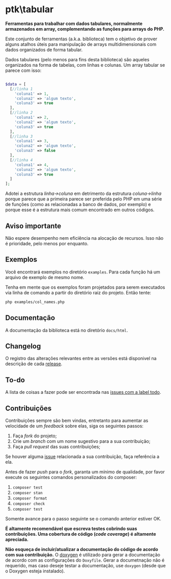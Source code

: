 # ptk\tabular

**Ferramentas para trabalhar com dados tabulares, normalmente armazenados em array, complementando as funções para arrays do PHP.**

Este conjunto de ferramentas (a.k.a. biblioteca) tem o objetivo de prover alguns atalhos úteis para manipulação de arrays multidimensionais com dados organizados de forma tabular.

Dados tabulares (pelo menos para fins desta biblioteca) são aqueles organizados na forma de tabelas, com linhas e colunas. Um array tabular se parece com isso:

```php

$data = [
  [//linha 1
    'coluna1' => 1,
    'coluna2' => 'algum texto',
    'coluna3' => true
  ],
  [//linha 2
    'coluna1' => 2,
    'coluna2' => 'algum texto',
    'coluna3' => true
  ],
  [//linha 3
    'coluna1' => 3,
    'coluna2' => 'algum texto',
    'coluna3' => false
  ],
  [//linha 4
    'coluna1' => 4,
    'coluna2' => 'algum texto',
    'coluna3' => true
  ]
];

```

Adotei a estrutura *linha->coluna* em detrimento da estrutura *coluna->linha* porque parece que a primeira parece ser preferida pelo PHP em uma série de funções (como as relacionadas a banco de dados, por exemplo) e porque esse é a estrutura mais comum encontrado em outros códigos.

## Aviso importante

Não espere desempenho nem eficiência na alocação de recursos. Isso não é prioridade, pelo menos por enquanto.

## Exemplos

Você encontrará exemplos no diretório `examples`. Para cada função há um arquivo de exemplo de mesmo nome.

Tenha em mente que os exemplos foram projetados para serem executados via linha de comando a partir do diretório raiz do projeto. Então tente:

```sh
php examples/col_names.php
```

## Documentação

A documentação da biblioteca está no diretório `docs/html`.

## Changelog

O registro das alterações relevantes entre as versões está disponivel na descrição de cada [release](https://github.com/php-tool-kit/tabular/releases/).

## To-do

A lista de coisas a fazer pode ser encontrada nas [issues com a label todo](https://github.com/php-tool-kit/tabular/labels/todo).

## Contribuições

Contribuições sempre são bem vindas, entretanto para aumentar as velocidade de um *feedback* sobre elas, siga os seguintes passos:

1. Faça *fork* do projeto;
2. Crie um *branch* com um nome sugestivo para a sua contribuição;
3. Faça *pull request* das suas contribuições;

Se houver alguma [issue](https://github.com/php-tool-kit/tabular/issues) relacionada a sua contribuição, faça referência a ela.

Antes de fazer *push* para o *fork*, garanta um mínimo de qualidade, por favor execute os seguintes comandos personalizados do composer:

1. `composer test`
2. `composer stan`
3. `composer format`
4. `composer check`
5. `composer test`

Somente avance para o passo seguinte se o comando anterior estiver OK.

**É altamente recomendável que escreva testes cobrindo suas contribuições. Uma cobertura de código (*code coverage*) é altamente apreciada.**

**Não esqueça de incluir/atualizar a documentação do código de acordo com sua contribuição.** O [doxygen](https://www.doxygen.nl/) é utilizado para gerar a documentação de acordo com as configurações do `Doxyfile`. Gerar a documetnação não é requerido, mas caso deseje testar a documentação, use `doxygen` (desde que o Doxygen esteja instalado).